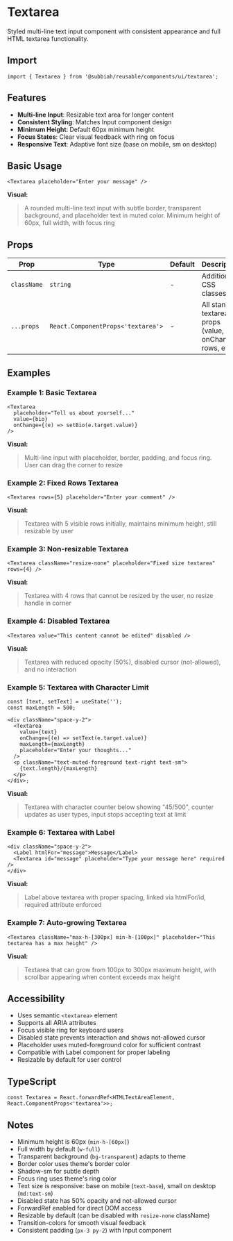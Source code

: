 # Textarea

Styled multi-line text input component with consistent appearance and full HTML textarea functionality.

## Import

```tsx
import { Textarea } from '@subbiah/reusable/components/ui/textarea';
```

## Features

- **Multi-line Input**: Resizable text area for longer content
- **Consistent Styling**: Matches Input component design
- **Minimum Height**: Default 60px minimum height
- **Focus States**: Clear visual feedback with ring on focus
- **Responsive Text**: Adaptive font size (base on mobile, sm on desktop)

## Basic Usage

```tsx
<Textarea placeholder="Enter your message" />
```

**Visual:**

> A rounded multi-line text input with subtle border, transparent background, and placeholder text in muted color. Minimum height of 60px, full width, with focus ring

## Props

| Prop        | Type                               | Default | Description                                               |
| ----------- | ---------------------------------- | ------- | --------------------------------------------------------- |
| `className` | `string`                           | -       | Additional CSS classes                                    |
| `...props`  | `React.ComponentProps<'textarea'>` | -       | All standard textarea props (value, onChange, rows, etc.) |

## Examples

### Example 1: Basic Textarea

```tsx
<Textarea
  placeholder="Tell us about yourself..."
  value={bio}
  onChange={(e) => setBio(e.target.value)}
/>
```

**Visual:**

> Multi-line input with placeholder, border, padding, and focus ring. User can drag the corner to resize

### Example 2: Fixed Rows Textarea

```tsx
<Textarea rows={5} placeholder="Enter your comment" />
```

**Visual:**

> Textarea with 5 visible rows initially, maintains minimum height, still resizable by user

### Example 3: Non-resizable Textarea

```tsx
<Textarea className="resize-none" placeholder="Fixed size textarea" rows={4} />
```

**Visual:**

> Textarea with 4 rows that cannot be resized by the user, no resize handle in corner

### Example 4: Disabled Textarea

```tsx
<Textarea value="This content cannot be edited" disabled />
```

**Visual:**

> Textarea with reduced opacity (50%), disabled cursor (not-allowed), and no interaction

### Example 5: Textarea with Character Limit

```tsx
const [text, setText] = useState('');
const maxLength = 500;

<div className="space-y-2">
  <Textarea
    value={text}
    onChange={(e) => setText(e.target.value)}
    maxLength={maxLength}
    placeholder="Enter your thoughts..."
  />
  <p className="text-muted-foreground text-right text-sm">
    {text.length}/{maxLength}
  </p>
</div>;
```

**Visual:**

> Textarea with character counter below showing "45/500", counter updates as user types, input stops accepting text at limit

### Example 6: Textarea with Label

```tsx
<div className="space-y-2">
  <Label htmlFor="message">Message</Label>
  <Textarea id="message" placeholder="Type your message here" required />
</div>
```

**Visual:**

> Label above textarea with proper spacing, linked via htmlFor/id, required attribute enforced

### Example 7: Auto-growing Textarea

```tsx
<Textarea className="max-h-[300px] min-h-[100px]" placeholder="This textarea has a max height" />
```

**Visual:**

> Textarea that can grow from 100px to 300px maximum height, with scrollbar appearing when content exceeds max height

## Accessibility

- Uses semantic `<textarea>` element
- Supports all ARIA attributes
- Focus visible ring for keyboard users
- Disabled state prevents interaction and shows not-allowed cursor
- Placeholder uses muted-foreground color for sufficient contrast
- Compatible with Label component for proper labeling
- Resizable by default for user control

## TypeScript

```tsx
const Textarea = React.forwardRef<HTMLTextAreaElement, React.ComponentProps<'textarea'>>;
```

## Notes

- Minimum height is 60px (`min-h-[60px]`)
- Full width by default (`w-full`)
- Transparent background (`bg-transparent`) adapts to theme
- Border color uses theme's border color
- Shadow-sm for subtle depth
- Focus ring uses theme's ring color
- Text size is responsive: base on mobile (`text-base`), small on desktop (`md:text-sm`)
- Disabled state has 50% opacity and not-allowed cursor
- ForwardRef enabled for direct DOM access
- Resizable by default (can be disabled with `resize-none` className)
- Transition-colors for smooth visual feedback
- Consistent padding (`px-3 py-2`) with Input component
